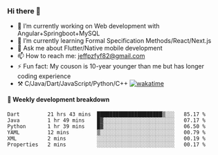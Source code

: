 ### Hi there 👋

- 🔭 I’m currently working on Web development with Angular+Springboot+MySQL
- 🌱 I’m currently learning Formal Specification Methods/React/Next.js
- 💬 Ask me about Flutter/Native mobile development
- 📫 How to reach me: jeffpzfyf82@gmail.com
- ⚡ Fun fact: My couson is 10-year younger than me but has longer coding experience
- ⚒️ C/Java/Dart/JavaScript/Python/C++
[![wakatime](https://wakatime.com/badge/user/382c7b70-226f-4509-aedd-02fe766c9d23.svg)](https://wakatime.com/@382c7b70-226f-4509-aedd-02fe766c9d23)

#### 📝 Weekly development breakdown

<!--START_SECTION:waka-->

```text
Dart         21 hrs 43 mins  █████████████████████▒░░░   85.17 %
Java         1 hr 49 mins    █▓░░░░░░░░░░░░░░░░░░░░░░░   07.17 %
Python       1 hr 39 mins    █▓░░░░░░░░░░░░░░░░░░░░░░░   06.50 %
YAML         12 mins         ▒░░░░░░░░░░░░░░░░░░░░░░░░   00.79 %
XML          2 mins          ░░░░░░░░░░░░░░░░░░░░░░░░░   00.19 %
Properties   2 mins          ░░░░░░░░░░░░░░░░░░░░░░░░░   00.17 %
```

<!--END_SECTION:waka-->

